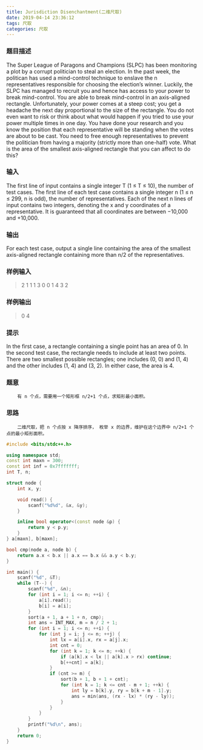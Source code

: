 ```yaml
---
title: Jurisdiction Disenchantment(二维尺取)
date: 2019-04-14 23:36:12
tags: 尺取
categories: 尺取 
---
```


### 题目描述

The Super League of Paragons and Champions (SLPC) has been monitoring a plot by a corrupt politician to steal an election. In the past week, the politican has used a mind-control technique to enslave the n representatives responsible for choosing the election’s winner. Luckily, the SLPC has managed to recruit you and hence has access to your power to break mind-control. You are able to break mind-control in an axis-aligned rectangle. Unfortunately, your power comes at a steep cost; you get a headache the next day proportional to the size of the rectangle. You do not even want to risk or think about what would happen if you tried to use your power multiple times in one day.
You have done your research and you know the position that each representative will be standing when the votes are about to be cast. You need to free enough representatives to prevent the politician from having a majority (strictly more than one-half) vote. What is the area of the smallest axis-aligned rectangle that you can affect to do this?

### 输入

The first line of input contains a single integer T (1 ≤ T ≤ 10), the number of test cases. The first line of each test case contains a single integer n (1 ≤ n ≤ 299, n is odd), the number of representatives. Each of the next n lines of input contains two integers, denoting the x and y coordinates of a representative. It is guaranteed that all coordinates are between −10,000 and +10,000.

### 输出

For each test case, output a single line containing the area of the smallest axis-aligned rectangle containing more than n/2 of the representatives.

### 样例输入

> 2
> 1
> 1 1
> 3
> 0 0
> 1 4
> 3 2

### 样例输出

> 0
> 4

### 提示

In the first case, a rectangle containing a single point has an area of 0.
In the second test case, the rectangle needs to include at least two points. There are two smallest possible rectangles; one includes (0, 0) and (1, 4) and the other includes (1, 4) and (3, 2). In either case, the area is 4.

### 题意

		有 n 个点，需要用一个矩形框 n/2+1 个点，求矩形最小面积。

### 思路

		二维尺取，把 n 个点按 x 降序排序， 枚举 x 的边界，维护在这个边界中 n/2+1 个点的最小矩形面积。

```cpp
#include <bits/stdc++.h>

using namespace std;
const int maxn = 300;
const int inf = 0x7fffffff;
int T, n;

struct node {
    int x, y;

    void read() {
        scanf("%d%d", &x, &y);
    }

    inline bool operator<(const node &p) {
        return y < p.y;
    }
} a[maxn], b[maxn];

bool cmp(node a, node b) {
    return a.x < b.x || a.x == b.x && a.y < b.y;
}

int main() {
    scanf("%d", &T);
    while (T--) {
        scanf("%d", &n);
        for (int i = 1; i <= n; ++i) {
            a[i].read();
            b[i] = a[i];
        }
        sort(a + 1, a + 1 + n, cmp);
        int ans = INT_MAX, m = n / 2 + 1;
        for (int i = 1; i <= n; ++i) {
            for (int j = i; j <= n; ++j) {
                int lx = a[i].x, rx = a[j].x;
                int cnt = 0;
                for (int k = 1; k <= n; ++k) {
                    if (a[k].x < lx || a[k].x > rx) continue;
                    b[++cnt] = a[k];
                }
                if (cnt >= m) {
                    sort(b + 1, b + 1 + cnt);
                    for (int k = 1; k <= cnt - m + 1; ++k) {
                        int ly = b[k].y, ry = b[k + m - 1].y;
                        ans = min(ans, (rx - lx) * (ry - ly));
                    }
                }
            }
        }
        printf("%d\n", ans);
    }
    return 0;
}
```

